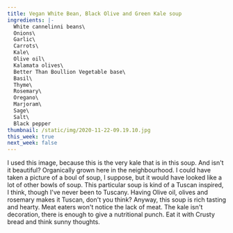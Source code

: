 ```yaml
---
title: Vegan White Bean, Black Olive and Green Kale soup
ingredients: |-
  White cannelinni beans\
  Onions\
  Garlic\
  Carrots\
  Kale\
  Olive oil\
  Kalamata olives\
  Better Than Boullion Vegetable base\
  Basil\
  Thyme\
  Rosemary\
  Oregano\
  Marjoram\
  Sage\
  Salt\
  Black pepper
thumbnail: /static/img/2020-11-22-09.19.10.jpg
this_week: true
next_week: false
---
```

I used this image, because this is the very kale that is in this soup. And isn't it beautiful? Organically grown here in the neighbourhood. I could have taken a picture of a boul of soup, I suppose, but it would have looked like a lot of other bowls of soup. This particular soup is  kind of a Tuscan inspired, I think, though I've never been to Tuscany. Having Olive oil, olives and rosemary makes it Tuscan, don't you think? Anyway, this soup is rich tasting and hearty. Meat eaters won't notice the lack of meat. The kale isn't decoration, there is enough to give a nutritional punch. Eat it with Crusty bread and think sunny thoughts.